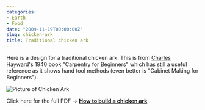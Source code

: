 ```yaml
---
categories:
- Earth
- Food
date: "2009-11-19T00:00:00Z"
slug: chicken-ark
title: Traditional chicken ark
---
```

Here is a design for a traditional chicken ark. This is from [Charles Hayward][woodworkinghistory]'s 1940 book "Carpentry for Beginners" which has still a useful reference as it shows hand tool methods (even better is "Cabinet Making for Beginners").

![Picture of Chicken Ark][williampickup]

Click here for the full PDF -\>&#xa0;**[How to build a chicken ark][williampickup 2]**

[williampickup]: /assets/images/2014/02/1054edbf79.jpg "Chicken Ark"
[williampickup 2]: /assets/images/2014/02/Poultry-Pen.pdf "Traditional Chicken Ark plans"
[woodworkinghistory]: http://www.woodworkinghistory.com/manual_author18.htm
